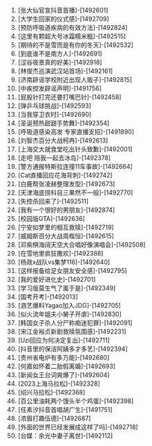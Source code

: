 
1. [张大仙官宣抖音首播]-[1492601]
1. [大学生回家的仪式感]-[1492709]
1. [预防呼吸道疾病的有效方法]-[1492824]
1. [这里有颗超大号冰霜糯米糍]-[1492515]
1. [期待的不是雪而是有你的冬天]-[1492532]
1. [到底谁不是南方人]-[1492691]
1. [涩谷夜景真的好美]-[1492918]
1. [林俊杰巡演武汉站首场]-[1492161]
1. [济南辟谣学校附近出现人贩子]-[1492815]
1. [中疾控发辟谣声明]-[1491756]
1. [屁股针打完还要打嘴巴针]-[1492458]
1. [弹乒乓球挑战]-[1492593]
1. [当我穿卫衣时]-[1492690]
1. [圣诞预热甜甜手势舞]-[1492354]
1. [呼吸道感染高发 专家直播支招]-[1491890]
1. [刘智杰百分大战柯冉]-[1492613]
1. [上海交大就食堂吃出针头致歉]-[1492001]
1. [走吧 陪我一起去冰岛]-[1492378]
1. [警方通报特斯拉连撞11车事故]-[1492664]
1. [Cat直播回应花海背刺]-[1492742]
1. [白鹿帮张凌赫整理发型]-[1492673]
1. [天津海底捞科目三果然不一般]-[1492770]
1. [失控杀回来了]-[1492511]
1. [我有一个很好的男朋友]-[1492874]
1. [校园版GTA]-[1492636]
1. [宁安如梦里的相互救赎]-[1492719]
1. [威姆斯百分大战周楷恒]-[1492615]
1. [邓紫棋海阔天空大合唱好像演唱会]-[1492508]
1. [在雪地里疯狂撒欢]-[1492388]
1. [杨政x战队vs集梦116]-[1492640]
1. [这样报备给足女朋友安全感]-[1492795]
1. [我的爱好进化史]-[1492701]
1. [学习版莫生气了属于是]-[1492349]
1. [国考开考]-[1492013]
1. [涵艺爆料Yagao加入JDG]-[1492705]
1. [似火流年姐夫小舅子开虐]-[1492830]
1. [韩国女子杀人分尸称痴迷犯罪]-[1492091]
1. [宋江金裕贞新剧救赎氛围感]-[1492231]
1. [Uzi回应为何决定复出]-[1492711]
1. [抖音里的保洁阿姨多才多艺]-[1492394]
1. [贵州省电炉有多万能]-[1492680]
1. [何嘉如怀着二胎假离婚]-[1492693]
1. [新闻女王台词爽爆了]-[1492604]
1. [2023上海马拉松]-[1492328]
1. [绍兴马拉松]-[1492368]
1. [百公里油耗两个馒头半个鸡蛋]-[1492398]
1. [任素汐抖音首唱胡广生]-[1491751]
1. [浓眉打趣伍德]-[1492687]
1. [外面的世界已经发展成这样了吗]-[1492718]
1. [台媒：余光中妻子离世]-[1492112]